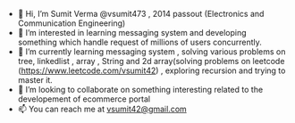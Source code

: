 - 👋 Hi, I’m Sumit Verma @vsumit473 , 2014 passout (Electronics and Communication Engineering)
- 👀 I’m interested in learning messaging system and developing something which handle request of millions of users concurrently.
- 🌱 I’m currently learning messaging system , solving various problems on tree, linkedlist , array , String and 2d array(solving problems on leetcode                   (https://www.leetcode.com/vsumit42) , exploring recursion and trying to master it.
- 💞️ I’m looking to collaborate on something interesting related to the developement of ecommerce portal
- 📫 You can reach me at vsumit42@gmail.com

<!---
vsumit473/vsumit473 is a ✨ special ✨ repository because its `README.md` (this file) appears on your GitHub profile.
You can click the Preview link to take a look at your changes.
--->
